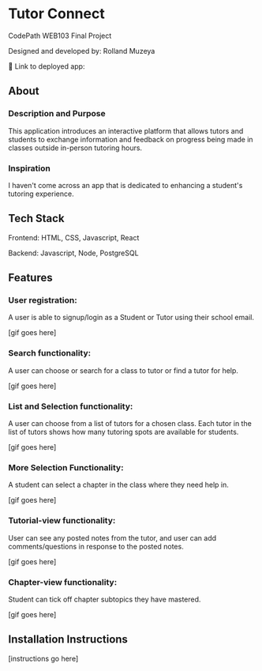 # Tutor Connect

CodePath WEB103 Final Project

Designed and developed by: Rolland Muzeya

🔗 Link to deployed app:

## About

### Description and Purpose

This application introduces an interactive platform that allows tutors and students to exchange information and feedback on progress being made in classes outside in-person tutoring hours.

### Inspiration

I haven't come across an app that is dedicated to enhancing a student's tutoring experience.

## Tech Stack

Frontend: HTML, CSS, Javascript, React

Backend: Javascript, Node, PostgreSQL

## Features

### User registration:

A user is able to signup/login as a Student or Tutor using their school email.

[gif goes here]

### Search functionality:

A user can choose or search for a class to tutor or find a tutor for help. 

[gif goes here]

### List and Selection functionality:

A user can choose from a list of tutors for a chosen class. Each tutor in the list of tutors shows how many tutoring spots are available for students.

[gif goes here]

### More Selection Functionality:
A student can select a chapter in the class where they need help in.

[gif goes here]

### Tutorial-view functionality:

User can see any posted notes from the tutor, and user can add comments/questions in response to the posted notes.

[gif goes here]

### Chapter-view functionality:

Student can tick off chapter subtopics they have mastered.

[gif goes here]
## Installation Instructions

[instructions go here]
